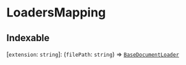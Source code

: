 LoadersMapping
==============

Indexable[](#indexable "Direct link to Indexable")
---------------------------------------------------

\[`extension`: `string`\]: (`filePath`: `string`) => [`BaseDocumentLoader`](/docs/api/document_loaders_base/classes/BaseDocumentLoader)